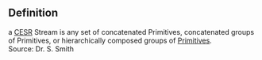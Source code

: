 ## Definition
a [CESR](CESR) Stream is any set of concatenated Primitives, concatenated groups of Primitives, or hierarchically composed groups of [Primitives](primitives).  
Source: Dr. S. Smith